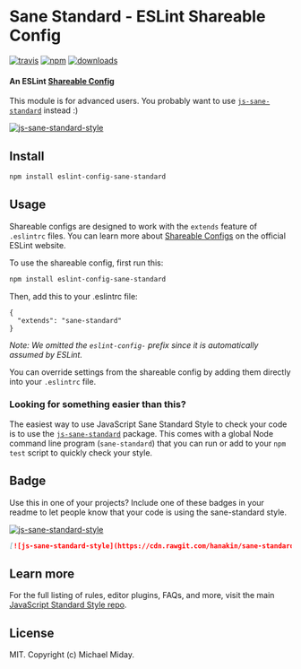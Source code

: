# Sane Standard - ESLint Shareable Config
[![travis][travis-image]][travis-url]
[![npm][npm-image]][npm-url]
[![downloads][downloads-image]][downloads-url]

[travis-image]: https://img.shields.io/travis/hanakin/eslint-config-sane-standard/master.svg
[travis-url]: https://travis-ci.org/hanakin/eslint-config-sane-standard
[npm-image]: https://img.shields.io/npm/v/eslint-config-sane-standard.svg
[npm-url]: https://npmjs.org/package/eslint-config-sane-standard
[downloads-image]: https://img.shields.io/npm/dm/eslint-config-sane-standard.svg
[downloads-url]: https://npmjs.org/package/eslint-config-sane-standard

#### An ESLint [Shareable Config](http://eslint.org/docs/developer-guide/shareable-configs)

This module is for advanced users. You probably want to use [`js-sane-standard`](https://github.com/hanakin/js-sane-standard) instead :)

[![js-sane-standard-style](https://cdn.rawgit.com/hanakin/js-sane-standard/master/badge.svg)](https://github.com/hanakin/js-sane-standard)

## Install

```bash
npm install eslint-config-sane-standard
```

## Usage

Shareable configs are designed to work with the `extends` feature of `.eslintrc` files.
You can learn more about
[Shareable Configs](http://eslint.org/docs/developer-guide/shareable-configs) on the
official ESLint website.

To use the shareable config, first run this:

```bash
npm install eslint-config-sane-standard
```

Then, add this to your .eslintrc file:

```
{
  "extends": "sane-standard"
}
```

*Note: We omitted the `eslint-config-` prefix since it is automatically assumed by ESLint.*

You can override settings from the shareable config by adding them directly into your
`.eslintrc` file.

### Looking for something easier than this?

The easiest way to use JavaScript Sane Standard Style to check your code is to use the
[`js-sane-standard`](https://github.com/hanakin/js-sane-standard) package. This comes with a global
Node command line program (`sane-standard`) that you can run or add to your `npm test` script
to quickly check your style.

## Badge

Use this in one of your projects? Include one of these badges in your readme to
let people know that your code is using the sane-standard style.

[![js-sane-standard-style](https://cdn.rawgit.com/hanakin/js-sane-standard/master/badge.svg)](https://github.com/hanakin/js-sane-standard)

```markdown
[![js-sane-standard-style](https://cdn.rawgit.com/hanakin/sane-standard/master/badge.svg)](https://github.com/hanakin/js-sane-standard)
```

## Learn more

For the full listing of rules, editor plugins, FAQs, and more, visit the main
[JavaScript Standard Style repo](http://standardjs.com).

## License

MIT. Copyright (c) Michael Miday.
